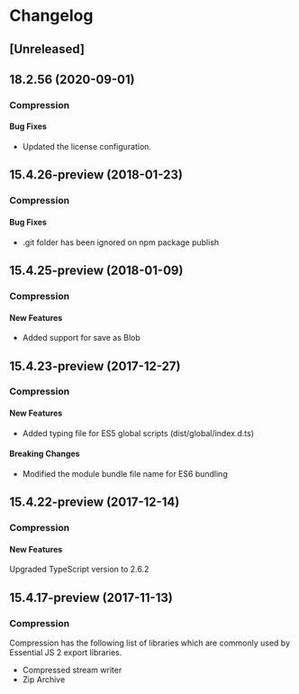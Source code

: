 # Changelog

## [Unreleased]

## 18.2.56 (2020-09-01)

### Compression

#### Bug Fixes

- Updated the license configuration.

## 15.4.26-preview (2018-01-23)

### Compression

#### Bug Fixes

- .git folder has been ignored on npm package publish

## 15.4.25-preview (2018-01-09)

### Compression

#### New Features

- Added support for save as Blob

## 15.4.23-preview (2017-12-27)

### Compression

#### New Features

- Added typing file for ES5 global scripts (dist/global/index.d.ts)

#### Breaking Changes

- Modified the module bundle file name for ES6 bundling

## 15.4.22-preview (2017-12-14)

### Compression

#### New Features

Upgraded TypeScript version to 2.6.2

## 15.4.17-preview (2017-11-13)

### Compression

Compression has the following list of libraries which are commonly used by Essential JS 2 export libraries.

- Compressed stream writer
- Zip Archive
